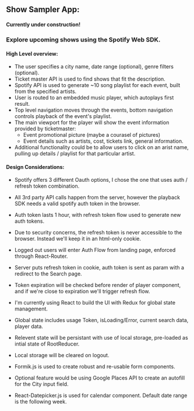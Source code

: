 ## Show Sampler App:

#### Currently under construction! 

### Explore upcoming shows using the Spotify Web SDK. 

#### High Level overview:

  - The user specifies a city name, date range (optional), genre filters (optional).
  - Ticket master API is used to find shows that fit the description.
  - Spotify API is used to generate ~10 song playlist for each event, built from the specified artists.
  - User is routed to an embedded music player, which autoplays first result. 
  - Top level navigation moves through the events, bottom navigation controls playback of the event's playlist.
  - The main viewport for the player will show the event information provided by ticketmaster:
      - Event promotional picture (maybe a courasel of pictures)
      - Event details such as artists, cost, tickets link, general information.
  - Additional functionality could be to allow users to click on an arist name, pulling up details / playlist for that particular artist. 
  
  
 #### Design Considerations:
 
 - Spotify offers 3 different Oauth options, I chose the one that uses auth / refresh token combination. 
 - All 3rd party API calls happen from the server, however the playback SDK needs a valid spotify auth token in the browser.
 - Auth token lasts 1 hour, with refresh token flow used to generate new auth tokens. 
 - Due to security concerns, the refresh token is never accessible to the browser. Instead we'll keep it in an html-only cookie.
 - Logged out users will enter Auth Flow from landing page, enforced through React-Router. 
 - Server puts refresh token in cookie, auth token is sent as param with a redirect to the Search page.
 - Token expiration will be checked before render of player component, and if we're close to expiration we'll trigger refresh flow. 
 
 - I'm currently using React to build the UI with Redux for global state management. 
 - Global state includes usage Token, isLoading/Error, current search data, player data. 
 - Relevent state will be persistant with use of local storage, pre-loaded as intial state of RootReducer. 
 - Local storage will be cleared on logout. 
 
 - Formik.js is used to create robust and re-usable form components. 
 - Optional feature would be using Google Places API to create an autofill for the City input field. 
 - React-Datepicker.js is used for calendar component. Default date range is the following week.
